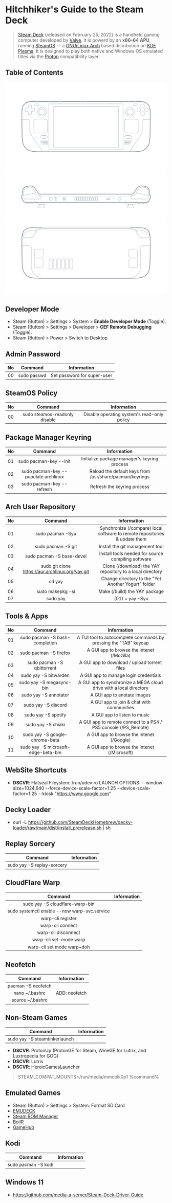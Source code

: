 <!---
Author: Argi Pent
Date: August 31, 2022
--->
# Hitchhiker's Guide to the Steam Deck

> [Steam Deck](https://www.steamdeck.com/en/) (released on February 25, 2022) is a handheld gaming computer developed by [Valve](https://www.valvesoftware.com/el/). It is powerd by an **x86-64 APU**, running [SteamOS](https://store.steampowered.com/steamos/download/?ver=steamdeck&snr=) — a [GNU/Linux Arch](https://archlinux.org/) based distribution on [KDE Plasma](https://kde.org/plasma-desktop/). It is designed to play both native and Windows OS emulated titles via the [Proton](https://github.com/ValveSoftware/Proton) compatibility layer.

## Table of Contents

<!--- ## Technical Specifications

| Compute | Information                             |
|:-------:|:---------------------------------------:|
| CPU     | 4 Cores / 8 Threads, 2.4-3.5GHz (Zen 2) |
| GPU     | 8 Compute Units, 1.0-1.6GHz (RDNA 2)    |
| RAM     | 16GB (LPDDR5)                           |

| Storage         | Information                 |
|:---------------:|:---------------------------:|
| SSD (Essential) | 64GB (eMMC PCIe Gen 2 x1)   |
| SSD (Plus)      | 265GB (NVMe PCIe Gen 3 x2)  |
| SSD (Premium)   | 512GB (NVMe PCIe Gen 3 x4)  |
| Expandable      | Yes (microSD, USH-I, A1/A2) |

| Display              | Information     |
|:--------------------:|:---------------:|
| Type                 | LCD IPS         |
| Method               | Optical Bonding |
| Size                 | 7"              |
| Aspect Ratio         | 16:10           |
| Resolution           | 1280 x 800px    |
| Refresh Rate         | 60Hz            |
| Brightness           | 400nits         |
| Touch Sensitive      | Yes             |
| Ambient Light Sensor | Yes             |

| Audio      | Information             |
|:----------:|:------------------------:|
| Speakers   | Yes (Stere)              |
| Microphone | Yes (Dual Array)         |
| DSP        | Yes                      |
| Audio Jack | Yes (3.5mm Combo In/Out) |

| Connectivity | Information                    |
|:------------:|:-------------------------------:|
| Bluetooth    | Yes (5.0)                       |
| Wi-Fi        | Yes (5, 802.11a/b/g/n/ac)       |
| Dual-Band    | Yes (2 x 2 MIMO, 2.4GHz & 5GHz) |

| Battery       | Information            |
|:-------------:|:----------------------:|
| Capacity      | 40Whr                  |
| Input         | Type-C (USB 3.2 Gen 2) |
| Charging Rate | 45W, P.D. 3.0          |

| Dimensions | Information          |
|:----------:|:--------------------:|
| Size       | 298mm x 117mm x 49mm |
| Weight     | 669grams             |

| Controls                     | Information                  |
|:----------------------------:|:----------------------------:|
| Directional Pad              | Up, Right, Down, Left        |
| Face Buttons                 | A, B, X, Y                   |
| View Button                  | VIEW                         |
| Menu Button                  | MENU                         |
| Left & Right Analog Sticks   | L3, R3 (w/ Capacitive Touch) |
| Left & Right Trackpads       | LT, RT                       |
| Steam Button                 | STEAM                        |
| Quick Access Button          | ACCESS                       |
| Left & Right Analog Triggers | L1, R1                       |
| Left & Right Bumpers         | L2, R2                       |
| Left & Right Upper Buttons   | L4, R4                       |
| Left & Right Lower Buttons   | L5, R5                       |
| Haptics                      | Yes                          |
| Gyro                         | 6-Axix (IMU)                 | --->

![tech specs 1](https://github.com/mrv-id/steamdeck/blob/main/tech-specs-1.png)
![tech specs 2](https://github.com/mrv-id/steamdeck/blob/main/tech-specs-2.png)
![tech specs 3](https://github.com/mrv-id/steamdeck/blob/main/tech-specs-3.png)

## Developer Mode
+ Steam (Button) > Settings > System > **Enable Developer Mode** (Toggle).
+ Steam (Button) > Settings > Developer > **CEF Remote Debugging** (Toggle).
+ Steam (Button) > Power > Switch to Desktop.

<!--- ## CheatSheet
| No | Command               | Information                                                  |
|:--:|:---------------------:|:------------------------------------------------------------:|
| 01 | sudo pacman -S        | Save (/install) software                                     |
| 02 | sudo pacman -Sy       | Synchronize (/compare) local software to remote repositories |
| 03 | sudo pacman -Su       | Update (/upgrade) installed software                         |
| 04 | sudo pacman -Syu      | (02) + (03)                                                  |
| 05 | sudo pacman -R        | Remove installed software                                    |
| 06 | sudo pacman -Rs       | Remove installed software w/ dependencies                    |
| 07 | sudo pacman -Sc       | Clear system cache                                           |
| 08 | sudo pacman -Scc      | Completely clear system cache                                |
| 09 | sudo pacman -Rsc      | (06) + (07)                                                  |
| 10 | sudo chmod +x file.sh | Change mode (/permissions) of a script                       |
| 11 | sudo ./file.sh        | Execute script                                               | --->

## Admin Password
| No | Command                       | Information                 |
|:--:|:-----------------------------:|:---------------------------:|
| 00 | sudo passwd                   | Set password for super-user |

## SteamOS Policy
| No | Command                       | Information                                 |
|:--:|:-----------------------------:|:-------------------------------------------:|
| 00 | sudo steamos-readonly disable | Disable operating system's read-only policy |

## Package Manager Keyring
| No | Command                              | Information                                             |
|:--:|:------------------------------------:|:-------------------------------------------------------:|
| 01 | sudo pacman-key --init               | Initialize package manager's keyring process            |
| 02 | sudo pacman-key --pupulate archlinux | Reload the default keys from /usr/share/pacman/keyrings |
| 03 | sudo pacman-key --refresh            | Refresh the keyring process                             |

## Arch User Repository
| No | Command                                          | Information                                                                |
|:--:|:------------------------------------------------:|:--------------------------------------------------------------------------:|
| 01 | sudo pacman -Syu                                 | Synchronize (/compare) local software to remote repositories & update them |
| 02 | sudo pacman -S git                               | Install the git management tool                                            |
| 03 | sudo pacman -S base-devel                        | Install tools needed for source compiling software                         |
| 04 | sudo git clone https://aur.archlinux.org/yay.git | Clone (/download) the YAY repository to a local directory                  |
| 05 | cd yay                                           | Change directory to the "Yet Another Yogurt" folder                        |
| 06 | sudo makepkg -si                                 | Make (/build) the YAY package                                              |
| 07 | sudo yay                                         | (01) + yay -Syu                                                            |

<!--- YOGURT: Yet AnOther User Repository Tool --->

## Tools & Apps
| No | Command                             | Information                                                        |
|:--:|:-----------------------------------:|:------------------------------------------------------------------:|
| 01 | sudo pacman -S bash-completion      | A TUI tool to autocomplete commands by pressing the "TAB" keycap   |
| 02 | sudo pacman -S firefox              | A GUI app to browse the intenet (/Mozilla)                         |
| 03 | sudo pacman -S qbittorrent          | A GUI app to download / upload torrent files                       |
| 04 | sudo yay -S bitwarden               | A GUI app to manage login credentials                              |
| 05 | sudo yay -S megasync-bin            | A GUI app to synchronize a MEGA cloud drive with a local directory |
| 06 | sudo yay -S annotator               | A GUI app to anotate images                                        |
| 07 | sudo yay -S discord                 | A GUI app to join & chat with communities                          |
| 08 | sudo yay -S spotify                 | A GUI app to listen to music                                       |
| 09 | sudo yay -S chiaki                  | A GUI app to remote connect to a PS4 / PS5 console (/PS_Remote)    |
| 10 | sudo yay -S google-chrome-beta      | A GUI app to browse the intenet (/Google)                          |
| 11 | sudo yay -S microsoft-edge-beta-bin | A GUI app to browse the intenet (/Microsoft)                       |

<!--- Firefox: core browsing --->
<!--- Google: web shortcuts --->
<!--- Microsoft: xCloud --->

## WebSite Shortcuts
+ **DSCVR**: Flatseal
Fileystem: /run/udev:ro
LAUNCH OPTIONS: --window-size=1024,640 --force-device-scale-factor=1.25 --device-scale-factor=1.25 --kiosk "https://www.google.com"

## Decky Loader
+ curl -L https://github.com/SteamDeckHomebrew/decky-loader/raw/main/dist/install_prerelease.sh | sh

## Replay Sorcery
| Command                    | Information |
|:--------------------------:|:-----------:|
| sudo yay -S replay-sorcery | |

## CloudFlare Warp
| Command                                      | Information |
|:--------------------------------------------:|:-----------:|
| sudo yay -S cloudflare-warp-bin              | |
| sudo systemctl enable --now warp-svc.service | |
| warp-cli register                            | |
| warp-cli connect                             | |
| warp-cli disconnect                          | |
| warp-cli set-mode warp                       | |
| warp-cli set mode warp+doh                   | |

## Neofetch
| Command            | Information   |
|:------------------:|:-------------:|
| pacman -S neofetch | |
| nano ~/.bashrc     | ADD: neofetch |
| source ~/.bashrc   | |

## Non-Steam Games
| Command                        | Information   |
|:------------------------------:|:-------------:|
| sudo yay -S steamtinkerlaunch  | |

+ **DSCVR**: ProtonUp (ProtonGE for Steam, WineGE for Lutrix, and Luxtropedia for GOG)
+ **DSCVR**: Lutris
+ **DSCVR**: HeroicGamesLauncher

> STEAM_COMPAT_MOUNTS=/run/media/mmcblk0p1 %command%

## Emulated Games
+ Steam (Button) > Settings > System: Format SD Card
+ [EMUDECK](https://www.emudeck.com/EmuDeck.desktop)
+ [Steam ROM Manager](https://github.com/SteamGridDB/steam-rom-manager/releases/tag/v2.3.40)
+ [BoilR](https://github.com/PhilipK/BoilR)
+ [GameHub](https://github.com/tkashkin/GameHub)

## Kodi
| Command             | Information   |
|:-------------------:|:-------------:|
| sudo pacman -S kodi | |

## Windows 11
+ https://github.com/media-a-server/Steam-Deck-Driver-Guide
